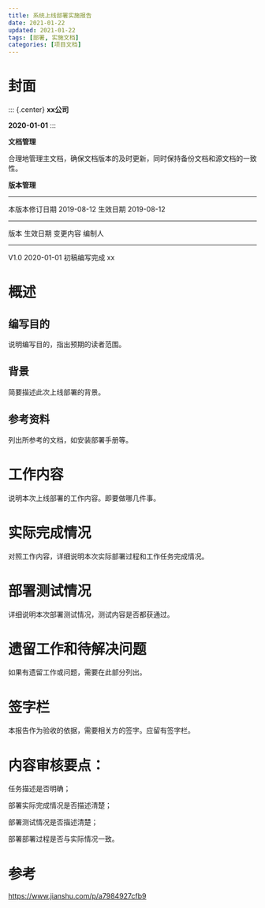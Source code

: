 ```yaml
---
title: 系统上线部署实施报告
date: 2021-01-22
updated: 2021-01-22
tags: [部署, 实施文档]
categories: [项目文档]
---
```


# 封面
::: {.center}
**xx公司**

**2020-01-01**
:::

**文档管理**

合理地管理主文档，确保文档版本的及时更新，同时保持备份文档和源文档的一致性。

**版本管理**

  ---------------- ------------ ---------- ------------
  本版本修订日期   2019-08-12   生效日期   2019-08-12
  ---------------- ------------ ---------- ------------

  版本   生效日期     变更内容       编制人
  ------ ------------ -------------- --------
  V1.0   2020-01-01   初稿编写完成   xx

# 概述

## 编写目的

说明编写目的，指出预期的读者范围。

## 背景

简要描述此次上线部署的背景。

## 参考资料

列出所参考的文档，如安装部署手册等。

# 工作内容

说明本次上线部署的工作内容。即要做哪几件事。

# 实际完成情况

对照工作内容，详细说明本次实际部署过程和工作任务完成情况。

# 部署测试情况

详细说明本次部署测试情况，测试内容是否都获通过。

# 遗留工作和待解决问题

如果有遗留工作或问题，需要在此部分列出。

# 签字栏

本报告作为验收的依据，需要相关方的签字。应留有签字栏。

# 内容审核要点：

任务描述是否明确；

部署实际完成情况是否描述清楚；

部署测试情况是否描述清楚；

部署部署过程是否与实际情况一致。

# 参考

<https://www.jianshu.com/p/a7984927cfb9>
